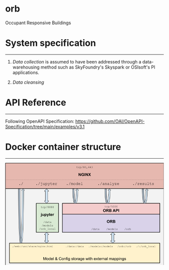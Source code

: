 # orb
Occupant Responsive Buildings


# System specification
---

1. *Data collection* is assumed to have been addressed through a data-warehousing method such as SkyFoundry's Skyspark or OSIsoft's PI applications. 

2. *Data cleansing* 


# API Reference
---
Following OpenAPI Specification: https://github.com/OAI/OpenAPI-Specification/tree/main/examples/v3.1



# Docker container structure
---
![ORB Container Architecture](./doc/orb_containers.png "ORB Container Architecture")